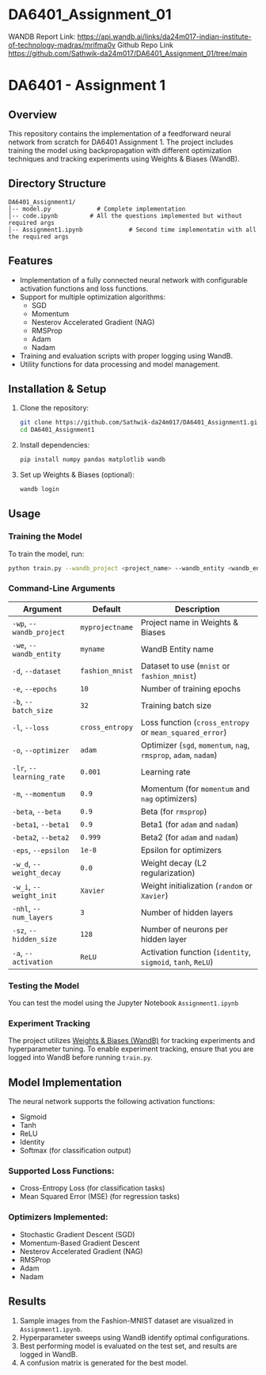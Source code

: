 # DA6401_Assignment_01

WANDB Report Link:
https://api.wandb.ai/links/da24m017-indian-institute-of-technology-madras/mrifma0v
Github Repo Link
https://github.com/Sathwik-da24m017/DA6401_Assignment_01/tree/main

# DA6401 - Assignment 1

## Overview
This repository contains the implementation of a feedforward neural network from scratch for DA6401 Assignment 1. The project includes training the model using backpropagation with different optimization techniques and tracking experiments using Weights & Biases (WandB).

## Directory Structure
```
DA6401_Assignment1/
│-- model.py             # Complete implementation
│-- code.ipynb         # All the questions implemented but without required args
│-- Assignment1.ipynb             # Second time implementatin with all the required args
```

## Features
- Implementation of a fully connected neural network with configurable activation functions and loss functions.
- Support for multiple optimization algorithms: 
  - SGD
  - Momentum
  - Nesterov Accelerated Gradient (NAG)
  - RMSProp
  - Adam
  - Nadam
- Training and evaluation scripts with proper logging using WandB.
- Utility functions for data processing and model management.

## Installation & Setup
1. Clone the repository:
   ```bash
   git clone https://github.com/Sathwik-da24m017/DA6401_Assignment1.git
   cd DA6401_Assignment1
   ```
2. Install dependencies:
   ```bash
   pip install numpy pandas matplotlib wandb
   ```
3. Set up Weights & Biases (optional):
   ```bash
   wandb login
   ```

## Usage
### Training the Model
To train the model, run:
```bash
python train.py --wandb_project <project_name> --wandb_entity <wandb_entity>
```

### Command-Line Arguments
| Argument | Default | Description |
|----------|---------|-------------|
| `-wp`, `--wandb_project` | `myprojectname` | Project name in Weights & Biases |
| `-we`, `--wandb_entity` | `myname` | WandB Entity name |
| `-d`, `--dataset` | `fashion_mnist` | Dataset to use (`mnist` or `fashion_mnist`) |
| `-e`, `--epochs` | `10` | Number of training epochs |
| `-b`, `--batch_size` | `32` | Training batch size |
| `-l`, `--loss` | `cross_entropy` | Loss function (`cross_entropy` or `mean_squared_error`) |
| `-o`, `--optimizer` | `adam` | Optimizer (`sgd`, `momentum`, `nag`, `rmsprop`, `adam`, `nadam`) |
| `-lr`, `--learning_rate` | `0.001` | Learning rate |
| `-m`, `--momentum` | `0.9` | Momentum (for `momentum` and `nag` optimizers) |
| `-beta`, `--beta` | `0.9` | Beta (for `rmsprop`) |
| `-beta1`, `--beta1` | `0.9` | Beta1 (for `adam` and `nadam`) |
| `-beta2`, `--beta2` | `0.999` | Beta2 (for `adam` and `nadam`) |
| `-eps`, `--epsilon` | `1e-8` | Epsilon for optimizers |
| `-w_d`, `--weight_decay` | `0.0` | Weight decay (L2 regularization) |
| `-w_i`, `--weight_init` | `Xavier` | Weight initialization (`random` or `Xavier`) |
| `-nhl`, `--num_layers` | `3` | Number of hidden layers |
| `-sz`, `--hidden_size` | `128` | Number of neurons per hidden layer |
| `-a`, `--activation` | `ReLU` | Activation function (`identity`, `sigmoid`, `tanh`, `ReLU`) |

### Testing the Model
You can test the model using the Jupyter Notebook `Assignment1.ipynb`

### Experiment Tracking
The project utilizes [Weights & Biases (WandB)](https://wandb.ai) for tracking experiments and hyperparameter tuning. To enable experiment tracking, ensure that you are logged into WandB before running `train.py`.

## Model Implementation
The neural network supports the following activation functions:
- Sigmoid
- Tanh
- ReLU
- Identity
- Softmax (for classification output)

### Supported Loss Functions:
- Cross-Entropy Loss (for classification tasks)
- Mean Squared Error (MSE) (for regression tasks)

### Optimizers Implemented:
- Stochastic Gradient Descent (SGD)
- Momentum-Based Gradient Descent
- Nesterov Accelerated Gradient (NAG)
- RMSProp
- Adam
- Nadam

## Results
1. Sample images from the Fashion-MNIST dataset are visualized in `Assignment1.ipynb`.
2. Hyperparameter sweeps using WandB identify optimal configurations.
3. Best performing model is evaluated on the test set, and results are logged in WandB.
4. A confusion matrix is generated for the best model.

